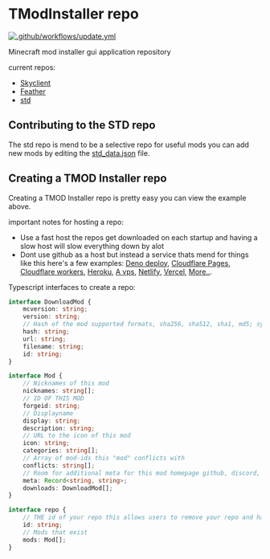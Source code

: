 # TModInstaller repo

[![.github/workflows/update.yml](https://github.com/Tricked-dev/tmodinstallerrepo/actions/workflows/update.yml/badge.svg)](https://github.com/Tricked-dev/tmodinstallerrepo/actions/workflows/update.yml)

Minecraft mod installer gui application repository

current repos:

- [Skyclient](https://tmod.deno.dev/skyclient.json)
- [Feather](https://tmod.deno.dev/feather.json)
- [std](https://tmod.deno.dev/std.json)

## Contributing to the STD repo

The std repo is mend to be a selective repo for useful mods you can add new mods by editing the [std_data.json](./std_data.json) file.

## Creating a TMOD Installer repo

Creating a TMOD Installer repo is pretty easy you can view the example above.

important notes for hosting a repo:

- Use a fast host the repos get downloaded on each startup and having a slow host will slow everything down by alot
- Dont use github as a host but instead a service thats mend for things like this here's a few examples: [Deno deploy](https://deno.com/deploy), [Cloudflare Pages](https://pages.cloudflare.com/), [Cloudflare workers](https://workers.cloudflare.com/), [Heroku](https://heroku.com/), [A vps](https://www.ovhcloud.com/en/vps/), [Netlify](http://netlify.com/), [Vercel](https://vercel.com/), [More..](https://free-for.dev/#/?id=web-hosting#/?id=web-hosting#/?id=web-hosting).

Typescript interfaces to create a repo:

```typescript
interface DownloadMod {
	mcversion: string;
	version: string;
	// Hash of the mod supported formats, sha256, sha512, sha1, md5; syntax md5;<hash>
	hash: string;
	url: string;
	filename: string;
	id: string;
}

interface Mod {
	// Nicknames of this mod
	nicknames: string[];
	// ID OF THIS MOD
	forgeid: string;
	// Displayname
	display: string;
	description: string;
	// URL to the icon of this mod
	icon: string;
	categories: string[];
	// Array of mod-ids this "mod" conflicts with
	conflicts: string[];
	// Room for additional meta for this mod homepage github, discord, Creator...
	meta: Record<string, string>;
	downloads: DownloadMod[];
}

interface repo {
	// THE id of your repo this allows users to remove your repo and have all mods be removed and allows them to view where the mod is from
	id: string;
	// Mods that exist
	mods: Mod[];
}
```

